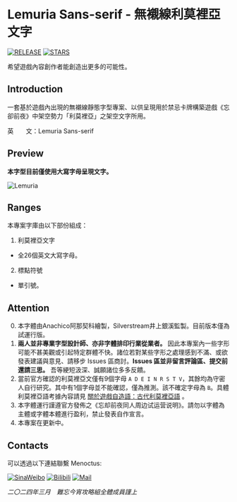 # Lemuria Sans-serif - 無襯線利莫裡亞文字

[![RELEASE](https://img.shields.io/github/release/Menoctus/Lemuria?style=flat-square)](https://github.com/Lemuria/Menoctus/releases/latest)
[![STARS](https://img.shields.io/github/stars/Menoctus/Lemuria?style=flat-square)](https://github.com/Lemuria/Menoctus/stargazers)

希望遊戲內容創作者能創造出更多的可能性。

## Introduction

一套基於遊戲內出現的無襯線靜態字型專案、以供呈現用於禁忌卡牌構築遊戲《忘卻前夜》中架空勢力「利莫裡亞」之架空文字所用。

英　　文：Lemuria Sans-serif

## Preview

**本字型目前僅使用大寫字母呈現文字。**<br/>

![Lemuria](https://github.com/Menoctus/Lemuria/assets/165195956/d824c674-ff2e-4796-99b8-ea021a807dd4)

## Ranges

本專案字庫由以下部份組成：

1. 利莫裡亞文字
* 全26個英文大寫字母。
2. 標點符號
* 單引號。

## Attention

0. 本字體由Anachico阿那契科繪製，Silverstream井上銀溪監製。目前版本僅為試運行版。
0. **兩人並非專業字型設計師、亦非字體排印行業從業者。** 因此本專案內一些字形可能不甚美觀或引起特定群體不快。諸位若對某些字形之處理感到不滿、或欲發表建議與意見、請移步 Issues 區商討。**Issues 區並非留言評論區、提交前還請三思。**
吾等綆短汲深、誠願諸位多多反饋。
0. 當前官方確認的利莫裡亞文僅有9個字母 `A D E I N R S T V`，其餘均為守密人自行研究。其中有1個字母並不能確認，僅為推測。該不確定字母為 `B`。具體利莫裡亞語考據內容請見 [關於遊戲自造語：古代利莫裡亞語](https://discord.com/channels/1131791637933199470/1210594811363594350) 。
0. 本字體運行謹遵官方發佈之《忘却前夜同人周边试运营说明》。請勿以字體為主體或字體本體進行盈利，禁止發表自作宣言。
0. 本專案在更新中。

## Contacts

可以透過以下連結聯繫 Menoctus:

[![SinaWeibo](https://img.shields.io/badge/Sina_Weibo-E6162D?style=flat-square&logo=SinaWeibo&logoColor=fff)](https://weibo.com/u/7899814735)
[![Bilibili](https://img.shields.io/badge/Bilibili-F79?style=flat-square&logo=Bilibili&logoColor=fff)](https://space.bilibili.com/3494377135541039)
[![Mail](https://img.shields.io/badge/Outlook_Mail-1898DA?style=flat-square&logo=microsoftoutlook&logoColor=fff)](mailto:Menoctus@outlook.com)

*二〇二四年三月　難忘今宵攻略組全體成員謹上*
